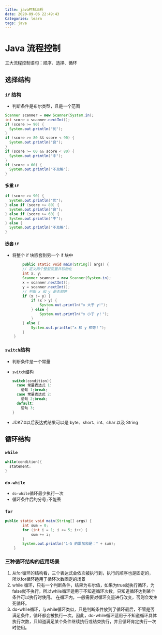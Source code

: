 ```yaml
---
title: java控制流程
date: 2020-09-06 22:49:43
Categories: learn
tags: java
---
```


# Java 流程控制

三大流程控制语句：顺序、选择、循环

## 选择结构

### `if` 结构

* 判断条件是布尔类型，且是一个范围

```java
Scanner scanner = new Scanner(System.in);
int score = scanner.nextInt();
if (score >= 90) {
  System.out.println("优");
}
if (score >= 80 && score < 90) {
  System.out.println("良");
}
if (score >= 60 && score < 80) {
  System.out.println("中");
}
if (score < 60) {
  System.out.println("不及格");
}
```

#### 多重 `if`

```java
if (score >= 90) {
  System.out.println("优");
} else if (score >= 80) {
  System.out.println("良");
} else if (score >= 60) {
  System.out.println("中");
} else {
  System.out.println("不及格");
}
```

#### 嵌套 `if`

* 将整个 if 块嵌套到另一个 if 块中

```java
		public static void main(String[] args) {
        // 定义两个整型变量并初始化
        int x, y;
        Scanner scanner = new Scanner(System.in);
        x = scanner.nextInt();
        y = scanner.nextInt();
        // 判断 x 和 y 是否相等
        if (x != y) {
            if (x > y) {
                System.out.println("x 大于 y!");
            } else {
                System.out.println("x 小于 y！");
            }
        } else {
            System.out.println("x 和 y 相等！");
        }
    }
```



### `switch`结构

* 判断条件是一个常量

* `switch`结构

  ```java
  switch(condition){
    case 常量表达式 1:
      语句 1;break;
    case 常量表达式 2:
      语句 2;break;
    default:
      语句 3;
  }
  ```

* JDK7.0以后表达式结果可以是 byte、short、int、char 以及 String

## 循环结构

### `while`

```java
while(condition){
  statement;
}
```



### `do-while`

* `do-while`循环最少执行一次
* 循环条件后的分号`;`不能丢

### `for`

```java
public static void main(String[] args) {
        int sum = 0;
        for (int i = 1; i <= 5; i++) {
            sum += i;
        }
        System.out.println("1-5 的累加和是：" + sum);
    }
```

### **三种循环结构的应用场景**

1. 从for循环的结构看，三个表达式会依次被执行到，执行的顺序也是固定的，所以for循环适用于循环次数固定的场景
2. while 循环，只有一个判断条件，结果为布尔值，如果为true就执行循环，为false就不执行。所以while循环适用于不知道循环次数，只知道循环达到某个条件可以执行时使用。
   在循环内，一般需要对循环变量进行改变，否则会发生死循环。
3. do-while循环，与while循环类似，只是判断条件放到了循环最后，不管是否满足条件，循环都会被执行一次。因此，do-while循环适用于不知道循环具体执行次数，只知道满足某个条件继续执行或结束执行，并且循环肯定执行一次时使用。